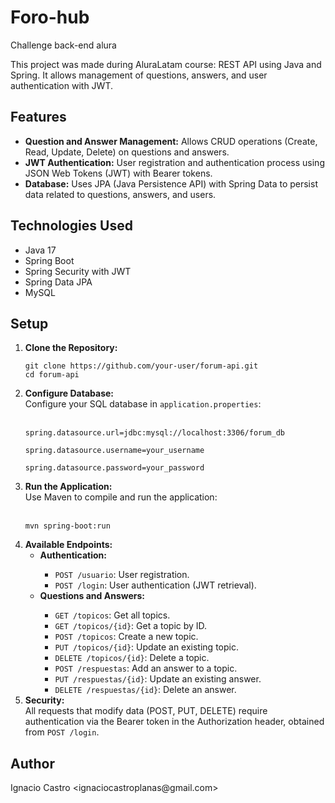 # Foro-hub
Challenge back-end alura


<p>This project was made during AluraLatam course: REST API using Java and Spring. It allows management of questions, answers, and user authentication with JWT.</p>

<h2>Features</h2>
    <ul>
        <li><strong>Question and Answer Management:</strong> Allows CRUD operations (Create, Read, Update, Delete) on questions and answers.</li>
        <li><strong>JWT Authentication:</strong> User registration and authentication process using JSON Web Tokens (JWT) with Bearer tokens.</li>
        <li><strong>Database:</strong> Uses JPA (Java Persistence API) with Spring Data to persist data related to questions, answers, and users.</li>
    </ul>

  <h2>Technologies Used</h2>
    <ul>
        <li>Java 17</li>
        <li>Spring Boot</li>
        <li>Spring Security with JWT</li>
        <li>Spring Data JPA</li>
        <li>MySQL</li>
    </ul>

  <h2>Setup</h2>
    <ol>
        <li><strong>Clone the Repository:</strong>
            <pre><code>git clone https://github.com/your-user/forum-api.git<br>cd forum-api</code></pre>
        </li>
        <li><strong>Configure Database:</strong><br>
            Configure your SQL database in <code>application.properties</code>:<br><br>
            <pre><code>spring.datasource.url=jdbc:mysql://localhost:3306/forum_db
            <br>spring.datasource.username=your_username
            <br>spring.datasource.password=your_password</code></pre>
        </li>
        <li><strong>Run the Application:</strong><br>
            Use Maven to compile and run the application:<br><br>
            <pre><code>mvn spring-boot:run</code></pre>
        </li>
        <li><strong>Available Endpoints:</strong><br>
            <ul>
                <li><strong>Authentication:</strong></li>
                <ul>
                    <li><code>POST /usuario</code>: User registration.</li>
                    <li><code>POST /login</code>: User authentication (JWT retrieval).</li>
                </ul>
                <li><strong>Questions and Answers:</strong></li>
                <ul>
                    <li><code>GET /topicos</code>: Get all topics.</li>
                    <li><code>GET /topicos/{id}</code>: Get a topic by ID.</li>
                    <li><code>POST /topicos</code>: Create a new topic.</li>
                    <li><code>PUT /topicos/{id}</code>: Update an existing topic.</li>
                    <li><code>DELETE /topicos/{id}</code>: Delete a topic.</li>
                    <li><code>POST /respuestas</code>: Add an answer to a topic.</li>
                    <li><code>PUT /respuestas/{id}</code>: Update an existing answer.</li>
                    <li><code>DELETE /respuestas/{id}</code>: Delete an answer.</li>
                </ul>
            </ul>
        </li>
        <li><strong>Security:</strong><br>
            All requests that modify data (POST, PUT, DELETE) require authentication via the Bearer token in the Authorization header, obtained from <code>POST /login</code>.
        </li>
    </ol>

   <h2>Author</h2>
    <p>Ignacio Castro &lt;ignaciocastroplanas@gmail.com&gt;</p>
